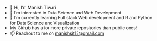 - 👋 Hi, I’m Manish Tiwari
- 👀 I’m interested in Data Science and Web Development
- 🌱 I’m currently learning Full stack Web development and R and Python for Data Science and Visualization  
- My Github has a lot more private repositories than public ones!
- 📫 Reachout to me on manishsit13@gmail.com

<!---
manish-9245/manish-9245 is a ✨ special ✨ repository because its `README.md` (this file) appears on your GitHub profile.
You can click the Preview link to take a look at your changes.
--->
